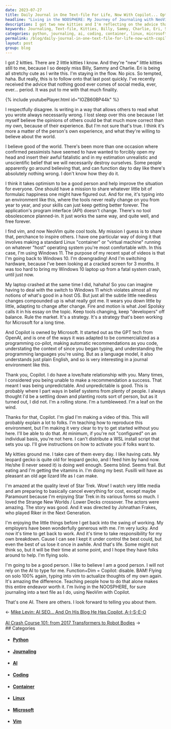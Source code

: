 ```yaml
---
date: 2023-07-27
title: Daily Journal in One Text-file For Life, Now With Copilot... Optional!
headline: "Living in the NOOSPHERE: My Journey of Journaling with NeoVim and Copilot"
description: I got two new kitties and I'm reflecting on the advice that nothing good ever comes of social media. I disagree and believe that it takes optimism to be a good person. I'm using NeoVim and Copilot to journal in a text file, and I'm sharing my mission to inspire others with my formulaic happiness. I'm teaching people how to use NeoVim and Copilot, and I'm looking forward to telling you about other AI.
keywords: Journaling, Text-file, Kitties, Billy, Sammy, Charlie, Eri, Social Media, Optimism, Mission, Linux, Container, Virtual Machine, Windows 11, Windows 10, Downgrade, Hardware, Cracked Screen, System Crash, Vim, NeoVim, Copilot, GPT, OpenAI, Programming, API, Tool Obsolescence, Fire and Motion, Joel Spolsky, Microsoft, Language Model, English, Formulaic Happiness, Inspire, Video
categories: python, journaling, ai, coding, container, linux, microsoft, vim
permalink: /blog/daily-journal-in-one-text-file-for-life-now-with-copilot-optional/
layout: post
group: blog
---
```



I got 2 kitties. There are 2 little kitties I know. And they're "new" little
kitties still to me, because I so deeply miss Billy, Sammy and Charlie. Eri is
being all stretchy cute as I write this. I'm staying in the flow. No pics. So
tempted, haha. But really, this is to follow onto that last post quickly. I've
recently received the advice that nothing good ever comes of social media,
ever, ever... period. It was put to me with that much finality.

{% include youtubePlayer.html id="lOZB60BP44k" %}

I respectfully disagree. Is writing in a way that allows others to read what
you wrote always necessarily wrong. I lost sleep over this one because I let
myself believe the opinions of others could be that much more correct than my
own, because of their experience. But I'm not sure that's true. I think it's
more a matter of the person's own experience, and what they're willing to
believe about the world.

I believe good of the world. There's been more than one occasion where
confirmed pessimists have seemed to have wanted to forcibly open my head and
insert their awful fatalistic and in my estimation unrealistic and unscientific
belief that we will necessarily destroy ourselves. Some people apparently go
around believing that, and can function day to day like there's absolutely
nothing wrong. I don't know how they do it.

I think it takes optimism to be a good person and help improve the situation
for everyone. One should have a mission to share whatever little bit of
formulaic happiness one might have figured out. And for me, it's typing into an
environment like this, where the tools never really change on you from year to
year, and your skills can just keep getting better forever. The application's
program interface (API) doesn't change. There's no tool obsolescence
planned-in. It just works the same way, and quite well, and free forever.

I find vim, and now NeoVim quite cool tools. My mission I guess is to share
that, perchance to inspire others. I have one particular way of doing it that
involves making a standard Linux "container" or "virtual machine" running on
whatever "host" operating system you're most comfortable with. In this case,
I'm using Windows 11. The purpose of my recent spat of videos is that I'm going
back to Windows 10. I'm downgrading! And I'm switching hardware, because I've
been looking at a cracked screen for 3 months. It was too hard to bring my
Windows 10 laptop up from a fatal system crash, until just now.

My laptop crashed at the same time I did, hahaha! So you can imagine having to
deal with the switch to Windows 11 which violates almost all my notions of
what's good in a host OS. But just all the subtle little needless changes
compounded up is what really got me. It wears you down little by little,
adapting to change after change. Fire and motion is what Joel Spolsky calls it
in his essay on the topic. Keep tools changing, keep "developers" off balance.
Rule the market. It's a strategy. It's a strategy that's been working for
Microsoft for a long time.

And Copilot is owned by Microsoft. It started out as the GPT tech from OpenAI,
and is one of the ways it was adapted to be commercialized as a programming
co-pilot, making automatic recommendations as you code, understating the
context of since you began typing, and understanding the programming languages
you're using. But as a language model, it also understands just plain English,
and so is very interesting in a journal environment like this.

Thank you, Copilot. I do have a love/hate relationship with you. Many times, I
considered you being unable to make a recommendation a success. That meant I
was being unpredictable. And unpredictable is good. This is probably where I
part ways in belief systems from plenty of people. I always thought I'd be a
settling down and planting roots sort of person, but as it turned out, I did
not. I'm a rolling stone. I'm a tumbleweed. I'm a leaf on the wind.

Thanks for that, Copilot. I'm glad I'm making a video of this. This will
probably explain a lot to folks. I'm teaching how to reproduce this
environment, but I'm making it very clear to try to get started without you
here. I'll be able to do that. At minimum, if you're not "configured" on an
individual basis, you're not here. I can't distribute a WSL install script that
sets you up. I'll give instructions on how to activate you if folks want to.

My kitties ground me. I take care of them every day. I like having cats. My
leopard gecko is quite old for leopard gecko, and I feed him by hand now.
He/she (I never sexed it) is doing well enough. Seems blind. Seems frail. But
eating and I'm getting the vitamins in. I'm doing my best. Fusilli will have as
pleasant an old age lizard life as I can make.

I'm amazed at the quality level of Star Trek. Wow! I watch very little media
and am preparing to basically cancel everything for cost, except maybe
Paramount because I'm enjoying Star Trek in its various forms so much. I loved
the Strange New Worlds / Lower Decks crossover. The actors were amazing. The
story was good. And it was directed by Johnathan Frakes, who played Riker in
the Next Generation. 

I'm enjoying the little things before I get back into the swing of working. My
employers have been wonderfully generous with me. I'm very lucky. And now it's
time to get back to work. And it's time to take responsibility for my own
breakdown. Cause I can see I kept it under control the best could, but even the
best of us lose it once in awhile. And that's life. Some might not think so,
but it will be their time at some point, and I hope they have folks around to
help. I'm flying solo.

I'm going to be a good person. I like to believe I am a good person. I will not
rely on the AI to type for me. Function+Dim = Copilot: disable. BAM! Flying on
solo 100% again, typing into vim to actualize thoughts of my own again. It's
amazing the difference. Teaching people how to do that alone makes this entire
endeavor worth it. I'm living in the NOOSPHERE, for sure journaling into a text
file as I do, using NeoVim with Copilot.

That's one AI. There are others. I look forward to telling you about them.

















<div class="arrow-links"><div class="post-nav-prev"><span class="arrow">&larr;&nbsp;</span><a href="/blog/mike-levin-ai-seo-and-on-his-blog-he-has-copilot-a-i-s-e-o/">Mike Levin: AI SEO... And On His Blog He Has Copilot, A-I-S-E-O</a></div> &nbsp; <div class="post-nav-next"><a href="/blog/ai-crash-course-101-from-2017-transformers-to-robot-bodies/">AI Crash Course 101: from 2017 Transformers to Robot Bodies</a><span class="arrow">&nbsp;&rarr;</span></div></div>
## Categories

<ul>
<li><h4><a href='/python/'>Python</a></h4></li>
<li><h4><a href='/journaling/'>Journaling</a></h4></li>
<li><h4><a href='/ai/'>AI</a></h4></li>
<li><h4><a href='/coding/'>Coding</a></h4></li>
<li><h4><a href='/container/'>Container</a></h4></li>
<li><h4><a href='/linux/'>Linux</a></h4></li>
<li><h4><a href='/microsoft/'>Microsoft</a></h4></li>
<li><h4><a href='/vim/'>Vim</a></h4></li></ul>